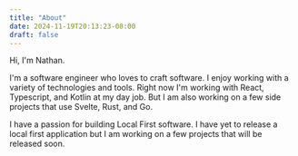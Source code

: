 ```yaml
---
title: "About"
date: 2024-11-19T20:13:23-08:00
draft: false
---
```


Hi, I'm Nathan.

I'm a software engineer who loves to craft software. I enjoy working with a variety of technologies and tools.
Right now I'm working with React, Typescript, and Kotlin at my day job. But I am also working on a few side projects
that use Svelte, Rust, and Go.

I have a passion for building Local First software. I have yet to release a local first application but 
I am working on a few projects that will be released soon.
